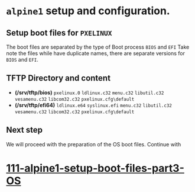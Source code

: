 # `alpine1` setup and configuration.

## Setup boot files for `PXELINUX`

The boot files are separated by the type of Boot process `BIOS` and `EFI`
Take note the files while have duplicate names, there are separate versions for `BIOS` and `EFI`.

## TFTP Directory and content

- **(/srv/tftp/bios)**
`pxelinux.0`
`ldlinux.c32`
`menu.c32`
`libutil.c32`
`vesamenu.c32`
`libcom32.c32`
`pxelinux.cfg\default`
- **(/srv/tftp/efi64)**
`ldlinux.e64`
`syslinux.efi`
`menu.c32`
`libutil.c32`
`vesamenu.c32`
`libcom32.c32`
`pxelinux.cfg\default`




## Next step

We will proceed with the preparation of the OS boot files.
Continue with 
# [111-alpine1-setup-boot-files-part3-OS](./../111-alpine1-setup-boot-files-part3-OS.md)
